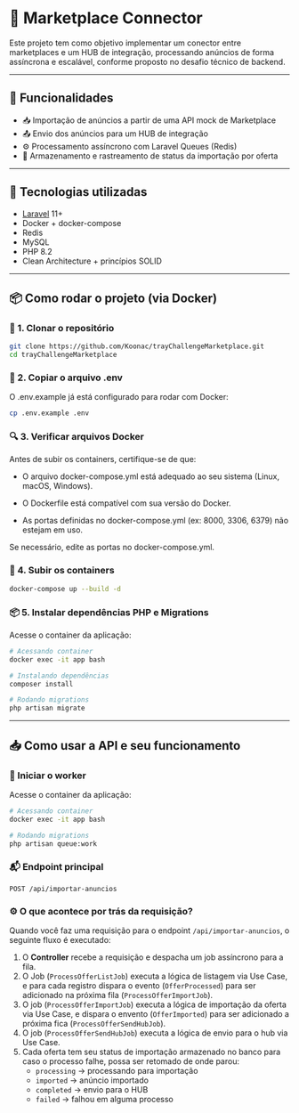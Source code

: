 # 🛒 Marketplace Connector
Este projeto tem como objetivo implementar um conector entre marketplaces e um HUB de integração, processando anúncios de forma assíncrona e escalável, conforme proposto no desafio técnico de backend.

---

## 🚀 Funcionalidades

- 📥 Importação de anúncios a partir de uma API mock de Marketplace
- 📤 Envio dos anúncios para um HUB de integração
- ⚙️ Processamento assíncrono com Laravel Queues (Redis)
- 📄 Armazenamento e rastreamento de status da importação por oferta

---

## 🧱 Tecnologias utilizadas

- [Laravel](https://laravel.com/) 11+
- Docker + docker-compose
- Redis
- MySQL
- PHP 8.2
- Clean Architecture + princípios SOLID

---

## 📦 Como rodar o projeto (via Docker)

### 🔧 1. Clonar o repositório
```bash
git clone https://github.com/Koonac/trayChallengeMarketplace.git
cd trayChallengeMarketplace
```

### 📄 2. Copiar o arquivo .env
O .env.example já está configurado para rodar com Docker:

```bash
cp .env.example .env
```

### 🔍 3. Verificar arquivos Docker
Antes de subir os containers, certifique-se de que:

- O arquivo docker-compose.yml está adequado ao seu sistema (Linux, macOS, Windows).

- O Dockerfile está compatível com sua versão do Docker.

- As portas definidas no docker-compose.yml (ex: 8000, 3306, 6379) não estejam em uso.

Se necessário, edite as portas no docker-compose.yml.

### 🚀 4. Subir os containers
```bash
docker-compose up --build -d
```

### 📦 5. Instalar dependências PHP e Migrations
Acesse o container da aplicação:
```bash
# Acessando container
docker exec -it app bash

# Instalando dependências
composer install

# Rodando migrations
php artisan migrate
```

---

## 📥 Como usar a API e seu funcionamento

### 👷 Iniciar o worker
Acesse o container da aplicação:
```bash
# Acessando container
docker exec -it app bash

# Rodando migrations
php artisan queue:work
```

### 📬 Endpoint principal
```http
POST /api/importar-anuncios
```

### ⚙️ O que acontece por trás da requisição?
Quando você faz uma requisição para o endpoint `/api/importar-anuncios`, o seguinte fluxo é executado:

1. O **Controller** recebe a requisição e despacha um job assíncrono para a fila.
2. O Job (`ProcessOfferListJob`) executa a lógica de listagem via Use Case, e para cada registro dispara o evento (`OfferProcessed`) para ser adicionado na próxima fila (`ProcessOfferImportJob`).
3. O job (`ProcessOfferImportJob`) executa a lógica de importação da oferta via Use Case, e dispara o envento (`OfferImported`) para ser adicionado a próxima fica (`ProcessOfferSendHubJob`).
4. O job (`ProcessOfferSendHubJob`) executa a lógica de envio para o hub via Use Case.
5. Cada oferta tem seu status de importação armazenado no banco para caso o processo falhe, possa ser retomado de onde parou:
    - `processing` → processando para importação
    - `imported` → anúncio importado
    - `completed` → envio para o HUB
    - `failed` → falhou em alguma processo
  



